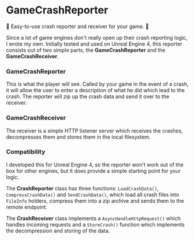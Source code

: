 # GameCrashReporter
👾 Easy-to-use crash reporter and receiver for your game. 👾

Since a lot of game engines don't really open up their crash reporting logic, I wrote my own. Initially tested and used on Unreal Engine 4,
this reporter consists out of two simple parts, the **GameCrashReporter** and the **GameCrashReceiver**.

### GameCrashReporter
This is what the player will see. Called by your game in the event of a crash, it will allow the user to enter a description of what he did
which lead to the crash. The reporter will zip up the crash data and send it over to the receiver.

### GameCrashReceiver
The receiver is a simple HTTP listener server which receives the crashes, decompresses them and stores them in the local filesystem.

### Compatibility
I developed this for Unreal Engine 4, so the reporter won't work out of the box for other engines, but it does provide a simple starting point for
your logic. 

The **CrashReporter** class has three functions: `LoadCrashData()`, `CompressCrashData()` and `SendCrashData()`, which load all crash files into
`FileInfo` holders, compress them into a zip archive and sends them to the remote endpoint.

The **CrashReceiver** class implements a `AsyncHandleHttpRequest()` which handles incoming requests and a `StoreCrash()` function which
implements the decompression and storing of the data.
